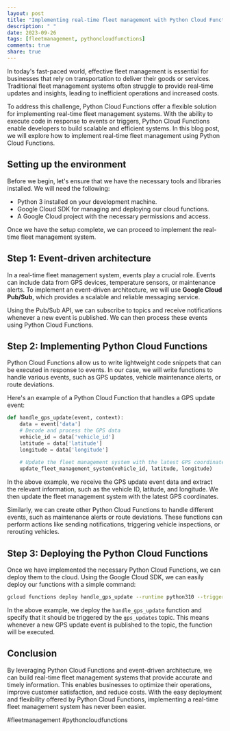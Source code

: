 ```yaml
---
layout: post
title: "Implementing real-time fleet management with Python Cloud Functions"
description: " "
date: 2023-09-26
tags: [fleetmanagement, pythoncloudfunctions]
comments: true
share: true
---
```


In today's fast-paced world, effective fleet management is essential for businesses that rely on transportation to deliver their goods or services. Traditional fleet management systems often struggle to provide real-time updates and insights, leading to inefficient operations and increased costs.

To address this challenge, Python Cloud Functions offer a flexible solution for implementing real-time fleet management systems. With the ability to execute code in response to events or triggers, Python Cloud Functions enable developers to build scalable and efficient systems. In this blog post, we will explore how to implement real-time fleet management using Python Cloud Functions.

## Setting up the environment

Before we begin, let's ensure that we have the necessary tools and libraries installed. We will need the following:

- Python 3 installed on your development machine.
- Google Cloud SDK for managing and deploying our cloud functions.
- A Google Cloud project with the necessary permissions and access.

Once we have the setup complete, we can proceed to implement the real-time fleet management system.

## Step 1: Event-driven architecture

In a real-time fleet management system, events play a crucial role. Events can include data from GPS devices, temperature sensors, or maintenance alerts. To implement an event-driven architecture, we will use **Google Cloud Pub/Sub**, which provides a scalable and reliable messaging service.

Using the Pub/Sub API, we can subscribe to topics and receive notifications whenever a new event is published. We can then process these events using Python Cloud Functions.

## Step 2: Implementing Python Cloud Functions

Python Cloud Functions allow us to write lightweight code snippets that can be executed in response to events. In our case, we will write functions to handle various events, such as GPS updates, vehicle maintenance alerts, or route deviations.

Here's an example of a Python Cloud Function that handles a GPS update event:

```python
def handle_gps_update(event, context):
    data = event['data']
    # Decode and process the GPS data
    vehicle_id = data['vehicle_id']
    latitude = data['latitude']
    longitude = data['longitude']
    
    # Update the fleet management system with the latest GPS coordinates
    update_fleet_management_system(vehicle_id, latitude, longitude)
```

In the above example, we receive the GPS update event data and extract the relevant information, such as the vehicle ID, latitude, and longitude. We then update the fleet management system with the latest GPS coordinates.

Similarly, we can create other Python Cloud Functions to handle different events, such as maintenance alerts or route deviations. These functions can perform actions like sending notifications, triggering vehicle inspections, or rerouting vehicles.

## Step 3: Deploying the Python Cloud Functions

Once we have implemented the necessary Python Cloud Functions, we can deploy them to the cloud. Using the Google Cloud SDK, we can easily deploy our functions with a simple command:

```bash
gcloud functions deploy handle_gps_update --runtime python310 --trigger-topic gps_updates
```

In the above example, we deploy the `handle_gps_update` function and specify that it should be triggered by the `gps_updates` topic. This means whenever a new GPS update event is published to the topic, the function will be executed.

## Conclusion

By leveraging Python Cloud Functions and event-driven architecture, we can build real-time fleet management systems that provide accurate and timely information. This enables businesses to optimize their operations, improve customer satisfaction, and reduce costs. With the easy deployment and flexibility offered by Python Cloud Functions, implementing a real-time fleet management system has never been easier.

#fleetmanagement #pythoncloudfunctions